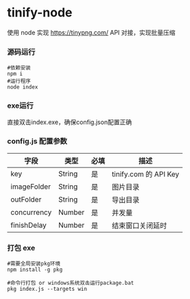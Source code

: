 # tinify-node

使用 node 实现 https://tinypng.com/ API 对接，实现批量压缩

### 源码运行
```
#依赖安装
npm i
#运行程序
node index
```
### exe运行
直接双击index.exe，确保config.json配置正确

### config.js 配置参数

| 字段        | 类型   | 必填 | 描述                  |
| ----------- | ------ | ---- | --------------------- |
| key         | String | 是   | tinify.com 的 API Key |
| imageFolder | String | 是   | 图片目录              |
| outFolder   | String | 是   | 导出目录              |
| concurrency | Number | 是   | 并发量                |
| finishDelay | Number | 是   | 结束窗口关闭延时      |

### 打包 exe

```
#需要全局安装pkg环境
npm install -g pkg

#命令行打包 or windows系统双击运行package.bat
pkg index.js --targets win
```

